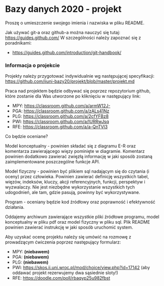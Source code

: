 # Bazy danych 2020 - projekt

Proszę o umieszczenie swojego imienia i nazwiska w pliku README.

Jak używać git-a oraz github-a można nauczyć się tutaj: https://guides.github.com/ W szczególności należy zapoznać się z poradnikami:
- https://guides.github.com/introduction/git-handbook/


### Informacja o projekcie

Projekty należy przygotować indywidualnie wg następującej specyfikacji: https://github.com/iiuni-bazy20/projekt/blob/master/projekt.md

Praca nad projektem będzie odbywać się poprzez repozytorium github, które zostanie dla Was utworzone po kliknięciu w następujący link:
- MPY: https://classroom.github.com/a/armW12J-
- PGA: https://classroom.github.com/a/zALs41Nz
- PLG: https://classroom.github.com/a/2cfYFBz8
- PWI: https://classroom.github.com/a/IURRwJsq
- RFE: https://classroom.github.com/a/a-QnTVl3

Co będzie oceniane?

Model konceptualny - powinien składać się z diagramu E-R oraz komentarza zawierającego więzy pominięte w diagramie. Komentarz powinien dodatkowo zawierać zwięzłą informację w jaki sposób zostaną zaimplementowane poszczególne funkcje API.

Model fizyczny - powinien być plikiem sql nadającym się do czytania (i oceny) przez człowieka. Powinien zawierać definicję wszystkich tabel, więzów, indeksów, kluczy, akcji referencyjnych, funkcji, perspektyw i wyzwalaczy. Nie jest niezbędne wykorzystanie wszystkich tych udogodnień, ale tam, gdzie pasują, powinny być wykorzystywane.

Program - oceniany będzie kod źródłowy oraz poprawność i efektywność działania.

Oddajemy archiwum zawierające wszystkie pliki źródłowe programu, model konceptualny w pliku pdf oraz model fizyczny w pliku sql. Plik README powinien zawierać instrukcję w jaki sposób uruchomić system.

Aby uzyskać ocenę projektu należy się umówić na rozmowę z prowadzącym ćwiczenia poprzez następujący formularz: 

- MPY: **(niebawem)**
- PGA: **(niebawem)**
- PLG: **(niebawem)**
- PWI: https://skos.ii.uni.wroc.pl/mod/choice/view.php?id=17142 (aby oddawać projekt rezerwujemy dwa sąsiednie sloty!)
- RFE: https://doodle.com/poll/rbaqyp25u982fbst
